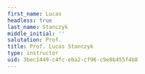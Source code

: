 ```yaml
---
first_name: Lucas
headless: true
last_name: Stanczyk
middle_initial: ''
salutation: Prof.
title: Prof. Lucas Stanczyk
type: instructor
uid: 3bec1449-c4fc-eba2-cf96-c9e8b455f4b8
---
```

